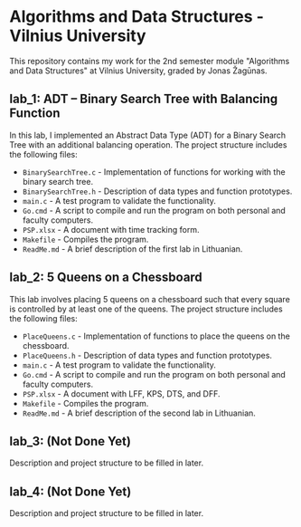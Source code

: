# Algorithms and Data Structures - Vilnius University

This repository contains my work for the 2nd semester module "Algorithms and Data Structures" at Vilnius University, graded by Jonas Žagūnas.

## lab_1: ADT – Binary Search Tree with Balancing Function
In this lab, I implemented an Abstract Data Type (ADT) for a Binary Search Tree with an additional balancing operation. The project structure includes the following files:
- `BinarySearchTree.c` - Implementation of functions for working with the binary search tree.
- `BinarySearchTree.h` - Description of data types and function prototypes.
- `main.c` - A test program to validate the functionality.
- `Go.cmd` - A script to compile and run the program on both personal and faculty computers.
- `PSP.xlsx` - A document with time tracking form.
- `Makefile` - Compiles the program.
- `ReadMe.md` - A brief description of the first lab in Lithuanian.

## lab_2: 5 Queens on a Chessboard
This lab involves placing 5 queens on a chessboard such that every square is controlled by at least one of the queens. The project structure includes the following files:
- `PlaceQueens.c` - Implementation of functions to place the queens on the chessboard.
- `PlaceQueens.h` - Description of data types and function prototypes.
- `main.c` - A test program to validate the functionality.
- `Go.cmd` - A script to compile and run the program on both personal and faculty computers.
- `PSP.xlsx` - A document with LFF, KPS, DTS, and DFF.
- `Makefile` - Compiles the program.
- `ReadMe.md` - A brief description of the second lab in Lithuanian.

## lab_3: (Not Done Yet)
Description and project structure to be filled in later.

## lab_4: (Not Done Yet)
Description and project structure to be filled in later.
